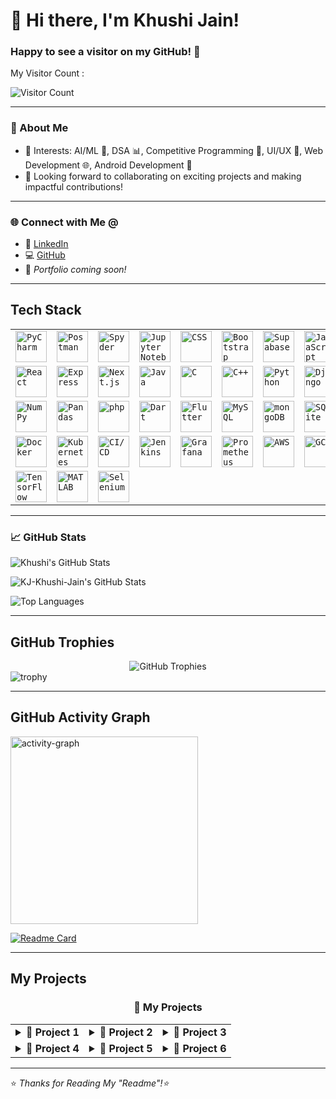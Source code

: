 
<h1>👋 Hi there, I'm Khushi Jain!</h1>
<h3>Happy to see a visitor on my GitHub! 🚀</h3>
<p>My Visitor Count : </p>

![Visitor Count](https://profile-counter.glitch.me/KJ-Khushi-Jain/count.svg)

---

### 💫 About Me

- 🎯 Interests: AI/ML 🤖, DSA 📊, Competitive Programming 🧠, UI/UX 🎨, Web Development 🌐, Android Development 📱  
- 🤝 Looking forward to collaborating on exciting projects and making impactful contributions!

---

### 🌐 Connect with Me @

- 🔗 [LinkedIn](https://www.linkedin.com/in/khushi-jain-93354831b/)
- 💻 [GitHub](https://github.com/KJ-Khushi-Jain)
- 🌟 *Portfolio coming soon!*

---

## Tech Stack

<div align="center">
	<table>
		<tr>
			<td><code><img width="50" src="https://raw.githubusercontent.com/marwin1991/profile-technology-icons/refs/heads/main/icons/pycharm.png" alt="PyCharm" title="PyCharm"/></code></td>
			<td><code><img width="50" src="https://raw.githubusercontent.com/marwin1991/profile-technology-icons/refs/heads/main/icons/postman.png" alt="Postman" title="Postman"/></code></td>
			<td><code><img width="50" src="https://raw.githubusercontent.com/marwin1991/profile-technology-icons/refs/heads/main/icons/spyder.png" alt="Spyder" title="Spyder"/></code></td>
			<td><code><img width="50" src="https://raw.githubusercontent.com/marwin1991/profile-technology-icons/refs/heads/main/icons/jupyter_notebook.png" alt="Jupyter Notebook" title="Jupyter Notebook"/></code></td>
			<td><code><img width="50" src="https://raw.githubusercontent.com/marwin1991/profile-technology-icons/refs/heads/main/icons/css.png" alt="CSS" title="CSS"/></code></td>
			<td><code><img width="50" src="https://raw.githubusercontent.com/marwin1991/profile-technology-icons/refs/heads/main/icons/bootstrap.png" alt="Bootstrap" title="Bootstrap"/></code></td>
			<td><code><img width="50" src="https://raw.githubusercontent.com/marwin1991/profile-technology-icons/refs/heads/main/icons/supabase.png" alt="Supabase" title="Supabase"/></code></td>
			<td><code><img width="50" src="https://raw.githubusercontent.com/marwin1991/profile-technology-icons/refs/heads/main/icons/javascript.png" alt="JavaScript" title="JavaScript"/></code></td>
		</tr>
		<tr>
			<td><code><img width="50" src="https://raw.githubusercontent.com/marwin1991/profile-technology-icons/refs/heads/main/icons/react.png" alt="React" title="React"/></code></td>
			<td><code><img width="50" src="https://raw.githubusercontent.com/marwin1991/profile-technology-icons/refs/heads/main/icons/express.png" alt="Express" title="Express"/></code></td>
			<td><code><img width="50" src="https://raw.githubusercontent.com/marwin1991/profile-technology-icons/refs/heads/main/icons/next_js.png" alt="Next.js" title="Next.js"/></code></td>
			<td><code><img width="50" src="https://raw.githubusercontent.com/marwin1991/profile-technology-icons/refs/heads/main/icons/java.png" alt="Java" title="Java"/></code></td>
			<td><code><img width="50" src="https://raw.githubusercontent.com/marwin1991/profile-technology-icons/refs/heads/main/icons/c.png" alt="C" title="C"/></code></td>
			<td><code><img width="50" src="https://raw.githubusercontent.com/marwin1991/profile-technology-icons/refs/heads/main/icons/c++.png" alt="C++" title="C++"/></code></td>
			<td><code><img width="50" src="https://raw.githubusercontent.com/marwin1991/profile-technology-icons/refs/heads/main/icons/python.png" alt="Python" title="Python"/></code></td>
			<td><code><img width="50" src="https://raw.githubusercontent.com/marwin1991/profile-technology-icons/refs/heads/main/icons/django.png" alt="Django" title="Django"/></code></td>
		</tr>
		<tr>
			<td><code><img width="50" src="https://raw.githubusercontent.com/marwin1991/profile-technology-icons/refs/heads/main/icons/numpy.png" alt="NumPy" title="NumPy"/></code></td>
			<td><code><img width="50" src="https://raw.githubusercontent.com/marwin1991/profile-technology-icons/refs/heads/main/icons/pandas.png" alt="Pandas" title="Pandas"/></code></td>
			<td><code><img width="50" src="https://raw.githubusercontent.com/marwin1991/profile-technology-icons/refs/heads/main/icons/php.png" alt="php" title="php"/></code></td>
			<td><code><img width="50" src="https://raw.githubusercontent.com/marwin1991/profile-technology-icons/refs/heads/main/icons/dart.png" alt="Dart" title="Dart"/></code></td>
			<td><code><img width="50" src="https://raw.githubusercontent.com/marwin1991/profile-technology-icons/refs/heads/main/icons/flutter.png" alt="Flutter" title="Flutter"/></code></td>
			<td><code><img width="50" src="https://raw.githubusercontent.com/marwin1991/profile-technology-icons/refs/heads/main/icons/mysql.png" alt="MySQL" title="MySQL"/></code></td>
			<td><code><img width="50" src="https://raw.githubusercontent.com/marwin1991/profile-technology-icons/refs/heads/main/icons/mongodb.png" alt="mongoDB" title="mongoDB"/></code></td>
			<td><code><img width="50" src="https://raw.githubusercontent.com/marwin1991/profile-technology-icons/refs/heads/main/icons/sqlite.png" alt="SQLite" title="SQLite"/></code></td>
		</tr>
		<tr>
			<td><code><img width="50" src="https://raw.githubusercontent.com/marwin1991/profile-technology-icons/refs/heads/main/icons/docker.png" alt="Docker" title="Docker"/></code></td>
			<td><code><img width="50" src="https://raw.githubusercontent.com/marwin1991/profile-technology-icons/refs/heads/main/icons/kubernetes.png" alt="Kubernetes" title="Kubernetes"/></code></td>
			<td><code><img width="50" src="https://raw.githubusercontent.com/marwin1991/profile-technology-icons/refs/heads/main/icons/ci_cd.png" alt="CI/CD" title="CI/CD"/></code></td>
			<td><code><img width="50" src="https://raw.githubusercontent.com/marwin1991/profile-technology-icons/refs/heads/main/icons/jenkins.png" alt="Jenkins" title="Jenkins"/></code></td>
			<td><code><img width="50" src="https://raw.githubusercontent.com/marwin1991/profile-technology-icons/refs/heads/main/icons/grafana.png" alt="Grafana" title="Grafana"/></code></td>
			<td><code><img width="50" src="https://raw.githubusercontent.com/marwin1991/profile-technology-icons/refs/heads/main/icons/prometheus.png" alt="Prometheus" title="Prometheus"/></code></td>
			<td><code><img width="50" src="https://raw.githubusercontent.com/marwin1991/profile-technology-icons/refs/heads/main/icons/aws.png" alt="AWS" title="AWS"/></code></td>
			<td><code><img width="50" src="https://raw.githubusercontent.com/marwin1991/profile-technology-icons/refs/heads/main/icons/gcp.png" alt="GCP" title="GCP"/></code></td>
		</tr>
		<tr>
			<td><code><img width="50" src="https://raw.githubusercontent.com/marwin1991/profile-technology-icons/refs/heads/main/icons/tensorflow.png" alt="TensorFlow" title="TensorFlow"/></code></td>
			<td><code><img width="50" src="https://raw.githubusercontent.com/marwin1991/profile-technology-icons/refs/heads/main/icons/matlab.png" alt="MATLAB" title="MATLAB"/></code></td>
			<td><code><img width="50" src="https://raw.githubusercontent.com/marwin1991/profile-technology-icons/refs/heads/main/icons/selenium.png" alt="Selenium" title="Selenium"/></code></td>
		</tr>
	</table>
</div>

---
<!--
### 📊 WakaTime Coding Activity

<p align="center">
  <img src="https://github.com/KJ-Khushi-Jain/KJ-Khushi_Jain/blob/main/images/stat.svg" alt="Khushi's WakaTime Activity"/>
</p>

---
!-->

### 📈 GitHub Stats

<p align="left">
  <img src="https://github-readme-stats.vercel.app/api?username=KJ-Khushi-Jain&show_icons=true&theme=transparent" alt="Khushi's GitHub Stats" />
</p>

<p align="left">
<img src="https://streak-stats.demolab.com?user=KJ-Khushi-Jain&&theme=transparent&hide_border=false" alt="KJ-Khushi-Jain's GitHub Stats" />
</p>


<p align="left">
  <img src="https://github-readme-stats.vercel.app/api/top-langs/?username=KJ-Khushi-Jain&layout=compact&theme=transparent" alt="Top Languages" />
</p>


---

## GitHub Trophies

<div align="center">
  <img src="https://github-profile-trophy.vercel.app/?username=KJ-Khushi-Jain&theme=gruvbox&row=2&column=3&margin-w=10&margin-h=10" alt="GitHub Trophies" />
</div>


<img src="https://github-profile-trophy.vercel.app/?username=KJ-Khushi-Jain" alt="trophy" />

---

## GitHub Activity Graph

<img src="https://github-readme-activity-graph.vercel.app/graph?username=KJ-Khushi-Jain&radius=16&theme=react&area=true&order=5" height="300" alt="activity-graph" />

[![Readme Card](https://github-readme-stats.vercel.app/api/pin/?username=KJ-Khushi-Jain&repo=KJ-Khushi-Jain)](https://github.com/KJ-Khushi-Jain/KJ-Khushi-Jain)

---

<!--

### 🛠️ Badges & Tools

<p align="center">
  <a href="https://github.com/avinal/Profile-Readme-WakaTime/blob/master/LICENSE"><img src="https://img.shields.io/github/license/avinal/Profile-Readme-WakaTime" alt="License"></a>
  <a href="https://github.com/avinal/Profile-Readme-WakaTime/releases"><img src="https://img.shields.io/github/v/release/avinal/Profile-Readme-WakaTime" alt="Releases"></a>
  <a href="https://github.com/avinal/lark"><img src="https://img.shields.io/badge/uses-avinal%2Flark-blueviolet"></a>
  <img src="https://github.com/avinal/avinal/workflows/Build%20Graph/badge.svg" alt="Build Status">
  <img src="https://wakatime.com/badge/github/avinal/Profile-Readme-WakaTime.svg" alt="Time Tracked">
  <a href="https://github.com/avinal/Profile-Readme-WakaTime/discussions"><img src="https://img.shields.io/badge/QnA-Discussions-blueviolet"></a>
</p>
-->


## My Projects

<div align="center">

  <h3>🚀 My Projects</h3>

  <table>
    <tr>
      <td>
        <details>
          <summary><b>📁 Project 1</b></summary>
          <p>📝 Description of Project 1.</p>
          <p>
            <img width="30" src="https://raw.githubusercontent.com/marwin1991/profile-technology-icons/main/icons/jupyter_notebook.png" title="Jupyter Notebook" />
            <img width="30" src="https://raw.githubusercontent.com/marwin1991/profile-technology-icons/main/icons/python.png" title="Python" />
          </p>
        </details>
      </td>
      <td>
        <details>
          <summary><b>📁 Project 2</b></summary>
          <p>📝 Description of Project 2.</p>
          <p>
            <img width="30" src="https://raw.githubusercontent.com/marwin1991/profile-technology-icons/main/icons/pycharm.png" title="PyCharm" />
            <img width="30" src="https://raw.githubusercontent.com/marwin1991/profile-technology-icons/main/icons/postman.png" title="Postman" />
          </p>
        </details>
      </td>
      <td>
        <details>
          <summary><b>📁 Project 3</b></summary>
          <p>📝 Description of Project 3.</p>
          <p>
            <img width="30" src="https://raw.githubusercontent.com/marwin1991/profile-technology-icons/main/icons/spyder.png" title="Spyder" />
            <img width="30" src="https://raw.githubusercontent.com/marwin1991/profile-technology-icons/main/icons/python.png" title="Python" />
          </p>
        </details>
      </td>
    </tr>
    <tr>
      <td>
        <details>
          <summary><b>📁 Project 4</b></summary>
          <p>📝 Description of Project 4.</p>
          <p>
            <img width="30" src="https://raw.githubusercontent.com/marwin1991/profile-technology-icons/main/icons/postman.png" title="Postman" />
            <img width="30" src="https://raw.githubusercontent.com/marwin1991/profile-technology-icons/main/icons/jupyter_notebook.png" title="Jupyter Notebook" />
          </p>
        </details>
      </td>
      <td>
        <details>
          <summary><b>📁 Project 5</b></summary>
          <p>📝 Description of Project 5.</p>
          <p>
            <img width="30" src="https://raw.githubusercontent.com/marwin1991/profile-technology-icons/main/icons/pycharm.png" title="PyCharm" />
            <img width="30" src="https://raw.githubusercontent.com/marwin1991/profile-technology-icons/main/icons/python.png" title="Python" />
          </p>
        </details>
      </td>
      <td>
        <details>
          <summary><b>📁 Project 6</b></summary>
          <p>📝 Description of Project 6.</p>
          <p>
            <img width="30" src="https://raw.githubusercontent.com/marwin1991/profile-technology-icons/main/icons/spyder.png" title="Spyder" />
            <img width="30" src="https://raw.githubusercontent.com/marwin1991/profile-technology-icons/main/icons/postman.png" title="Postman" />
          </p>
        </details>
      </td>
    </tr>
  </table>
</div>


--- 
⭐️ *Thanks for Reading My "Readme"!⭐️*


